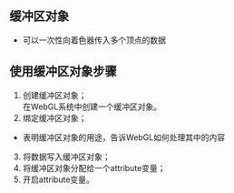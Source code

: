 ## 缓冲区对象
- 可以一次性向着色器传入多个顶点的数据

## 使用缓冲区对象步骤
1. 创建缓冲区对象；  
在WebGL系统中创建一个缓冲区对象。
2. 绑定缓冲区对象；  
- 表明缓冲区对象的用途，告诉WebGL如何处理其中的内容
3. 将数据写入缓冲区对象；
4. 将缓冲区对象分配给一个attribute变量；
5. 开启attribute变量。